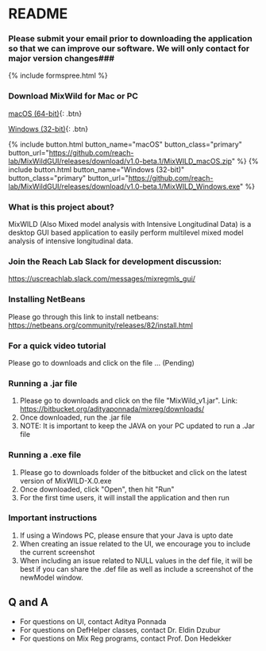 # README #

### Please submit your email prior to downloading the application so that we can improve our software. We will only contact for major version changes###
{% include formspree.html %}

### Download MixWild for Mac or PC ###
[macOS (64-bit)](https://github.com/reach-lab/MixWildGUI/releases/download/v1.0-beta.1/MixWILD_macOS.zip){: .btn}

[Windows (32-bit)](https://github.com/reach-lab/MixWildGUI/releases/download/v1.0-beta.1/MixWILD_Windows.exe){: .btn}

{% include button.html button_name="macOS" button_class="primary" button_url="https://github.com/reach-lab/MixWildGUI/releases/download/v1.0-beta.1/MixWILD_macOS.zip" %}
{% include button.html button_name="Windows (32-bit)" button_class="primary" button_url="https://github.com/reach-lab/MixWildGUI/releases/download/v1.0-beta.1/MixWILD_Windows.exe" %}


### What is this project about? ###
MixWILD (Also Mixed model analysis with Intensive Longitudinal Data) is a desktop GUI based application to easily perform multilevel mixed model analysis of intensive longitudinal data.

### Join the Reach Lab Slack for development discussion: ###

https://uscreachlab.slack.com/messages/mixregmls_gui/

### Installing NetBeans ###

Please go through this link to install netbeans: https://netbeans.org/community/releases/82/install.html

### For a quick video tutorial ###

Please go to downloads and click on the file ... (Pending)

### Running a .jar file ###

1. Please go to downloads and click on the file "MixWild_v1.jar". Link: https://bitbucket.org/adityaponnada/mixreg/downloads/
2. Once downloaded, run the .jar file
3. NOTE: It is important to keep the JAVA on your PC updated to run a .Jar file

### Running a .exe file ###
1. Please go to downloads folder of the bitbucket and click on the latest version of MixWILD-X.0.exe
2. Once downloaded, click "Open", then hit "Run"
3. For the first time users, it will install the application and then run

### Important instructions ###
1. If using a Windows PC, please ensure that your Java is upto date
2. When creating an issue related to the UI, we encourage you to include the current screenshot
3. When including an issue related to NULL values in the def file, it will be best if you can share the .def file as well as include a screenshot of the newModel window.

## Q and A ##
- For questions on UI, contact Aditya Ponnada
- For questions on DefHelper classes, contact Dr. Eldin Dzubur
- For questions on Mix Reg programs, contact Prof. Don Hedekker


